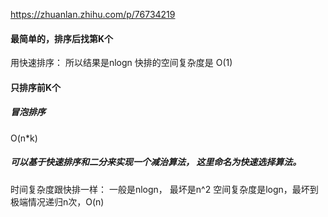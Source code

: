 
<https://zhuanlan.zhihu.com/p/76734219>

#### 最简单的，排序后找第K个
用快速排序：
所以结果是nlogn
快排的空间复杂度是 O(1)

#### 只排序前K个

##### 冒泡排序
O(n*k)

##### 可以基于快速排序和二分来实现一个减治算法， 这里命名为快速选择算法。

时间复杂度跟快排一样： 一般是nlogn， 最坏是n^2
空间复杂度是logn，最坏到极端情况递归n次，O(n)
```js

```